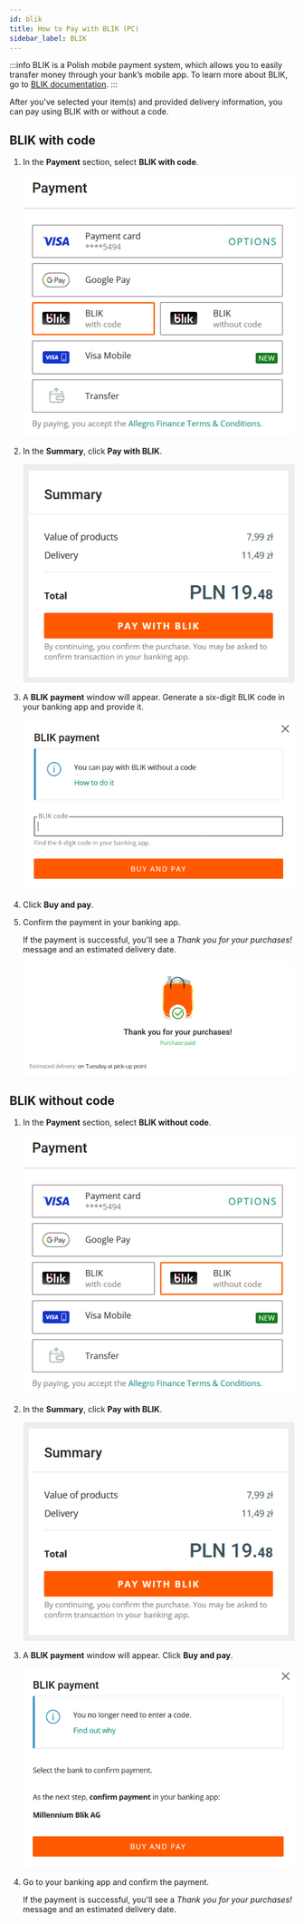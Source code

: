 ```yaml
---
id: blik
title: How to Pay with BLIK (PC)
sidebar_label: BLIK
---
```


:::info
BLIK is a Polish mobile payment system, which allows you to easily transfer money through your bank’s mobile app. To learn more about BLIK, go to [BLIK documentation](https://www.blik.com/en/first-steps-with-blik).
:::

After you've selected your item(s) and provided delivery information, you can pay using BLIK with or without a code.

## BLIK with code

1. In the **Payment** section, select **BLIK with code**.

    ![BLIK with code payment option](<BLIK with code payment option.png>)

2. In the **Summary**, click **Pay with BLIK**. 

    ![Summary: Pay with BLIK](<Summary - Pay with BLIK.png>)

3. A **BLIK payment** window will appear. Generate a six-digit BLIK code in your banking app and provide it.

    ![BLIK payment with code window](<BLIK payment with code window.png>)

4. Click **Buy and pay**.

5. Confirm the payment in your banking app.

    If the payment is successful, you'll see a *Thank you for your purchases!* message and an estimated delivery date.

    ![Thank you for your purchases message](<Thank you for your purchases message.png>)

## BLIK without code

1. In the **Payment** section, select **BLIK without code**.

    ![BLIK without code payment option](<BLIK without code payment option.png>)

2. In the **Summary**, click **Pay with BLIK**. 

    ![Summary: Pay with BLIK](<Summary - Pay with BLIK.png>)

3. A **BLIK payment** window will appear. Click **Buy and pay**.

    ![BLIK payment without code window](<BLIK payment without code window.png>)

4. Go to your banking app and confirm the payment.

    If the payment is successful, you'll see a *Thank you for your purchases!* message and an estimated delivery date.